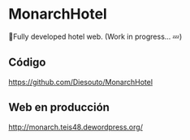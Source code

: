 # MonarchHotel
:rocket:Fully developed hotel web. (Work in progress... :zzz:)
## Código
https://github.com/Diesouto/MonarchHotel
## Web en producción
http://monarch.teis48.dewordpress.org/
